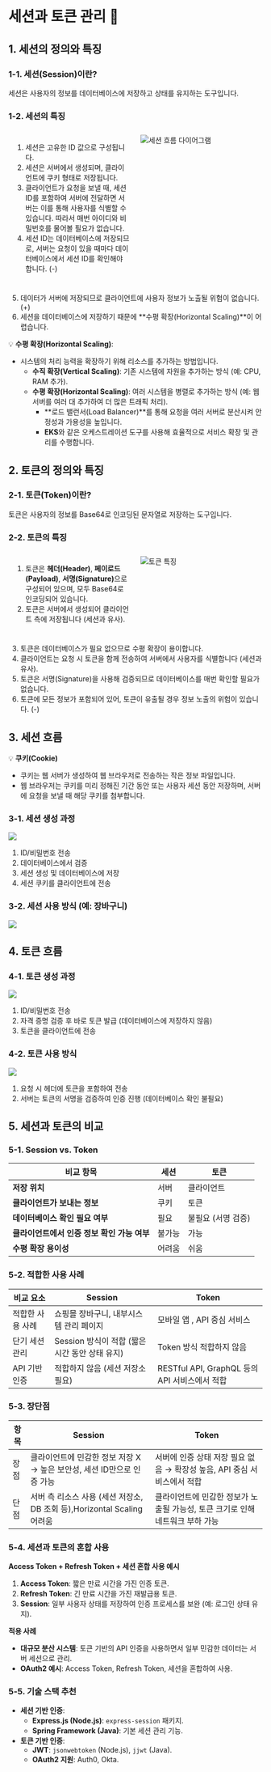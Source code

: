 # 세션과 토큰 관리 💱

## 1. 세션의 정의와 특징

### 1-1. 세션(Session)이란?
세션은 사용자의 정보를 데이터베이스에 저장하고 상태를 유지하는 도구입니다.

### 1-2. 세션의 특징

<div style="display: flex; justify-content: space-between;">
  <div style="flex: 1; padding: 10px;">
    <ol>
      <li>세션은 고유한 ID 값으로 구성됩니다.</li>
      <li>세션은 서버에서 생성되며, 클라이언트에 쿠키 형태로 저장됩니다.</li>
      <li>클라이언트가 요청을 보낼 때, 세션 ID를 포함하여 서버에 전달하면 서버는 이를 통해 사용자를 식별할 수 있습니다. 따라서 매번 아이디와 비밀번호를 물어볼 필요가 없습니다.</li>
      <li>세션 ID는 데이터베이스에 저장되므로, 서버는 요청이 있을 때마다 데이터베이스에서 세션 ID를 확인해야 합니다. (-)</li>
    </ol>
  </div>
 <div style="flex: 1; padding: 10px;"><img src="https://velog.velcdn.com/images/hyeminililo/post/f2872f22-eb94-49cf-92b0-673f45fb7fe8/image.png" alt="세션 흐름 다이어그램" />
  </div>
</div>

5. 데이터가 서버에 저장되므로 클라이언트에 사용자 정보가 노출될 위험이 없습니다. (+)
6. 세션을 데이터베이스에 저장하기 때문에 **수평 확장(Horizontal Scaling)**이 어렵습니다.

💡 **수평 확장(Horizontal Scaling)**:
- 시스템의 처리 능력을 확장하기 위해 리소스를 추가하는 방법입니다.
  - **수직 확장(Vertical Scaling)**: 기존 시스템에 자원을 추가하는 방식 (예: CPU, RAM 추가).
  - **수평 확장(Horizontal Scaling)**: 여러 시스템을 병렬로 추가하는 방식 (예: 웹 서버를 여러 대 추가하여 더 많은 트래픽 처리).
    - **로드 밸런서(Load Balancer)**를 통해 요청을 여러 서버로 분산시켜 안정성과 가용성을 높입니다.
    - **EKS**와 같은 오케스트레이션 도구를 사용해 효율적으로 서비스 확장 및 관리를 수행합니다.

## 2. 토큰의 정의와 특징

### 2-1. 토큰(Token)이란?
토큰은 사용자의 정보를 Base64로 인코딩된 문자열로 저장하는 도구입니다.

### 2-2. 토큰의 특징

<div style="display: flex; justify-content: space-between;">
  <div style="flex: 1; padding: 10px;">
    <ol>
      <li>토큰은 <strong>헤더(Header)</strong>, <strong>페이로드(Payload)</strong>, <strong>서명(Signature)</strong>으로 구성되어 있으며, 모두 Base64로 인코딩되어 있습니다.</li>
      <li>토큰은 서버에서 생성되어 클라이언트 측에 저장됩니다 (세션과 유사).</li>
    </ol>
  </div>
  <div style="flex: 1; padding: 10px;"><img src="https://velog.velcdn.com/images/hyeminililo/post/b585c5c6-1701-4f4a-95f8-948db9d06d54/image.png" alt="토큰 특징" />
  </div>
</div>

3. 토큰은 데이터베이스가 필요 없으므로 수평 확장이 용이합니다.
4. 클라이언트는 요청 시 토큰을 함께 전송하여 서버에서 사용자를 식별합니다 (세션과 유사).
5. 토큰은 서명(Signature)을 사용해 검증되므로 데이터베이스를 매번 확인할 필요가 없습니다.
6. 토큰에 모든 정보가 포함되어 있어, 토큰이 유출될 경우 정보 노출의 위험이 있습니다. (-)

## 3. 세션 흐름

💡 **쿠키(Cookie)**
- 쿠키는 웹 서버가 생성하여 웹 브라우저로 전송하는 작은 정보 파일입니다.
- 웹 브라우저는 쿠키를 미리 정해진 기간 동안 또는 사용자 세션 동안 저장하며, 서버에 요청을 보낼 때 해당 쿠키를 첨부합니다.

### 3-1. 세션 생성 과정
![](https://velog.velcdn.com/images/hyeminililo/post/84cc170e-92be-4e62-849a-45cb076b9217/image.png)
1. ID/비밀번호 전송
2. 데이터베이스에서 검증
3. 세션 생성 및 데이터베이스에 저장
4. 세션 쿠키를 클라이언트에 전송

### 3-2. 세션 사용 방식 (예: 장바구니)
![](https://velog.velcdn.com/images/hyeminililo/post/9dd3d4f8-5a54-4e48-add7-5340cbfc00c9/image.png)


## 4. 토큰 흐름

### 4-1. 토큰 생성 과정

  ![](https://velog.velcdn.com/images/hyeminililo/post/9455f3b8-808a-4978-98cb-6ec87d9a8d9c/image.png)

1. ID/비밀번호 전송
2. 자격 증명 검증 후 바로 토큰 발급 (데이터베이스에 저장하지 않음)
3. 토큰을 클라이언트에 전송

### 4-2. 토큰 사용 방식

![](https://velog.velcdn.com/images/hyeminililo/post/e69823a3-72a6-4bb2-b63b-cf84e74c9573/image.png)


1. 요청 시 헤더에 토큰을 포함하여 전송
2. 서버는 토큰의 서명을 검증하여 인증 진행 (데이터베이스 확인 불필요)

## 5. 세션과 토큰의 비교

### 5-1. Session vs. Token

| 비교 항목 | 세션 | 토큰 |
| --- | --- | --- |
| **저장 위치** | 서버 | 클라이언트 |
| **클라이언트가 보내는 정보** | 쿠키 | 토큰 |
| **데이터베이스 확인 필요 여부** | 필요 | 불필요 (서명 검증) |
| **클라이언트에서 인증 정보 확인 가능 여부** | 불가능 | 가능 |
| **수평 확장 용이성** | 어려움 | 쉬움 |

### 5-2. 적합한 사용 사례

| 비교 요소 | Session | Token |
| --- | --- | --- |
| 적합한 사용 사례 | 쇼핑몰 장바구니,  내부시스템 관리 페이지 | 모바일 앱 , API 중심 서비스 |
| 단기 세션 관리 | Session 방식이 적합 (짧은 시간 동안 상태 유지) | Token 방식 적합하지 않음|
| API 기반 인증 | 적합하지 않음 (세션 저장소 필요) | RESTful API, GraphQL 등의 API 서비스에서 적합 |

### 5-3. 장단점

| **항목** | **Session** | **Token** |
| --- | --- | --- |
| 장점 | 클라이언트에 민감한 정보 저장 X → 높은 보안성, 세션 ID만으로 인증 가능 | 서버에 인증 상태 저장 필요 없음 → 확장성 높음, API 중심 서비스에서 적합 |
| 단점 | 서버 측 리소스 사용 (세션 저장소, DB 조회 등),Horizontal Scaling 어려움|  클라이언트에 민감한 정보가 노출될 가능성, 토큰 크기로 인해 네트워크 부하 가능 |


### 5-4. 세션과 토큰의 혼합 사용

**Access Token + Refresh Token + 세션 혼합 사용 예시**

1. **Access Token**: 짧은 만료 시간을 가진 인증 토큰.
2. **Refresh Token**: 긴 만료 시간을 가진 재발급용 토큰.
3. **Session**: 일부 사용자 상태를 저장하여 인증 프로세스를 보완 (예: 로그인 상태 유지).

**적용 사례**
- **대규모 분산 시스템**: 토큰 기반의 API 인증을 사용하면서 일부 민감한 데이터는 서버 세션으로 관리.
- **OAuth2 예시**: Access Token, Refresh Token, 세션을 혼합하여 사용.

### 5-5. 기술 스택 추천

- **세션 기반 인증**:
  - **Express.js (Node.js)**: `express-session` 패키지.
  - **Spring Framework (Java)**: 기본 세션 관리 기능.
- **토큰 기반 인증**:
  - **JWT**: `jsonwebtoken` (Node.js), `jjwt` (Java).
  - **OAuth2 지원**: Auth0, Okta.
